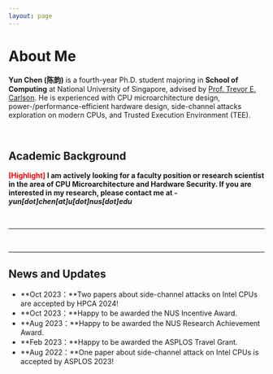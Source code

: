```yaml
---
layout: page
---
```


# About Me

<!-- <img src="https://yunchen.com/caihanlin.jpg" class="floatpic" width="360" height="480"> -->

**Yun Chen (陈韵)** is a fourth-year Ph.D. student majoring in **School of Computing** at National University of Singapore, advised by [Prof. Trevor E. Carlson](https://www.comp.nus.edu.sg/~tcarlson/). He is experienced with CPU microarchitecture design, power-/performance-efficient hardware design, side-channel attacks exploration on modern CPUs, and Trusted Execution Environment (TEE). 

<!-- I am a senior student majoring in **EECS** at Fuzhou University and Maynooth University (Ireland, combined degrees). Currently, I work as a research assistant in the IIoT-Lab, advised by [Prof. Zhezhuang Xu](https://www.researchgate.net/profile/Zhezhuang-Xu). I also spent a lovely summer research program with [Prof. Pietro Liò](https://www.cl.cam.ac.uk/~pl219/)'s team at Cambridge University.

If you are interested in any aspect of me, I would love to chat and collaborate, please email me at - *hanlin[dot]cai[at]ieee[dot]org* -->

<br>

## Academic Background

**<font color='red'>[Highlight]</font>  I am actively looking for a faculty position or research scientist in the area of CPU Microarchitecture and Hardware Security. If you are interested in my research, please contact me at - *yun[dot]chen[at]u[dot]nus[dot]edu***

<!-- - **Sep 2020 - June 2024:** Fuzhou University (BEng)
- **Sep 2020 - June 2024:** Maynooth University (BSc)
- **June 2022 - Nov 2022:** Cambridge University (Exchange)
- Expect to apply for a one-year Mphil program and graduate in Sep 2025. Looking for PhD position after that. -->

<br>

---

<!-- ## Research Interests

- Industrial IoT System
- Network Cybersecurity
- Applied Machine Learning

My current research focuses on practical problems that artificial intelligence faces in real life. My interests are on the **Machine Learning** and its applications in **Industrial IoT**. In a word, advanced technologies like ML and IoT positively influence the life of everybody.  I wish to devote my talent to this meaningful cause and bring well-being to society. -->

<br>

---

## News and Updates

- **Oct 2023：**Two papers about side-channel attacks on Intel CPUs are accepted by HPCA 2024!
- **Oct 2023：**Happy to be awarded the NUS Incentive Award.
- **Aug 2023：**Happy to be awarded the NUS Research Achievement Award.
- **Feb 2023：**Happy to be awarded the ASPLOS Travel Grant.
- **Aug 2022：**One paper about side-channel attack on Intel CPUs is accepted by ASPLOS 2023!

<br>

